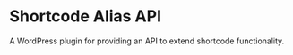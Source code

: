 Shortcode Alias API
===================

A WordPress plugin for providing an API to extend shortcode functionality.